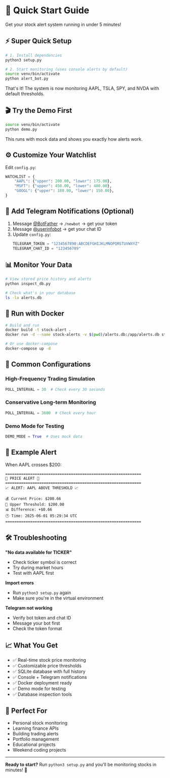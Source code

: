 # 🚀 Quick Start Guide

Get your stock alert system running in under 5 minutes!

## ⚡ Super Quick Setup

```bash
# 1. Install dependencies
python3 setup.py

# 2. Start monitoring (uses console alerts by default)
source venv/bin/activate
python alert_bot.py
```

That's it! The system is now monitoring AAPL, TSLA, SPY, and NVDA with default thresholds.

## 🎬 Try the Demo First

```bash
source venv/bin/activate
python demo.py
```

This runs with mock data and shows you exactly how alerts work.

## ⚙️ Customize Your Watchlist

Edit `config.py`:

```python
WATCHLIST = {
    "AAPL": {"upper": 200.00, "lower": 175.00},
    "MSFT": {"upper": 450.00, "lower": 400.00},
    "GOOGL": {"upper": 180.00, "lower": 150.00},
}
```

## 📱 Add Telegram Notifications (Optional)

1. Message [@BotFather](https://t.me/BotFather) → `/newbot` → get your token
2. Message [@userinfobot](https://t.me/userinfobot) → get your chat ID
3. Update `config.py`:
   ```python
   TELEGRAM_TOKEN = "1234567890:ABCDEFGHIJKLMNOPQRSTUVWXYZ"
   TELEGRAM_CHAT_ID = "123456789"
   ```

## 📊 Monitor Your Data

```bash
# View stored price history and alerts
python inspect_db.py

# Check what's in your database
ls -la alerts.db
```

## 🐳 Run with Docker

```bash
# Build and run
docker build -t stock-alert .
docker run -d --name stock-alerts -v $(pwd)/alerts.db:/app/alerts.db stock-alert

# Or use docker-compose
docker-compose up -d
```

## 🔧 Common Configurations

### High-Frequency Trading Simulation
```python
POLL_INTERVAL = 30  # Check every 30 seconds
```

### Conservative Long-term Monitoring
```python
POLL_INTERVAL = 3600  # Check every hour
```

### Demo Mode for Testing
```python
DEMO_MODE = True  # Uses mock data
```

## 🚨 Example Alert

When AAPL crosses $200:

```
============================================================
🚨 PRICE ALERT 🚨
============================================================
📈 ALERT: AAPL ABOVE THRESHOLD 📈

💰 Current Price: $200.66
🎯 Upper Threshold: $200.00
📊 Difference: +$0.66
🕐 Time: 2025-06-01 05:29:34 UTC
============================================================
```

## 🛠️ Troubleshooting

**"No data available for TICKER"**
- Check ticker symbol is correct
- Try during market hours
- Test with AAPL first

**Import errors**
- Run `python3 setup.py` again
- Make sure you're in the virtual environment

**Telegram not working**
- Verify bot token and chat ID
- Message your bot first
- Check the token format

## 📈 What You Get

- ✅ Real-time stock price monitoring
- ✅ Customizable price thresholds  
- ✅ SQLite database with full history
- ✅ Console + Telegram notifications
- ✅ Docker deployment ready
- ✅ Demo mode for testing
- ✅ Database inspection tools

## 🎯 Perfect For

- Personal stock monitoring
- Learning finance APIs
- Building trading alerts
- Portfolio management
- Educational projects
- Weekend coding projects

---

**Ready to start?** Run `python3 setup.py` and you'll be monitoring stocks in minutes! 🚀 